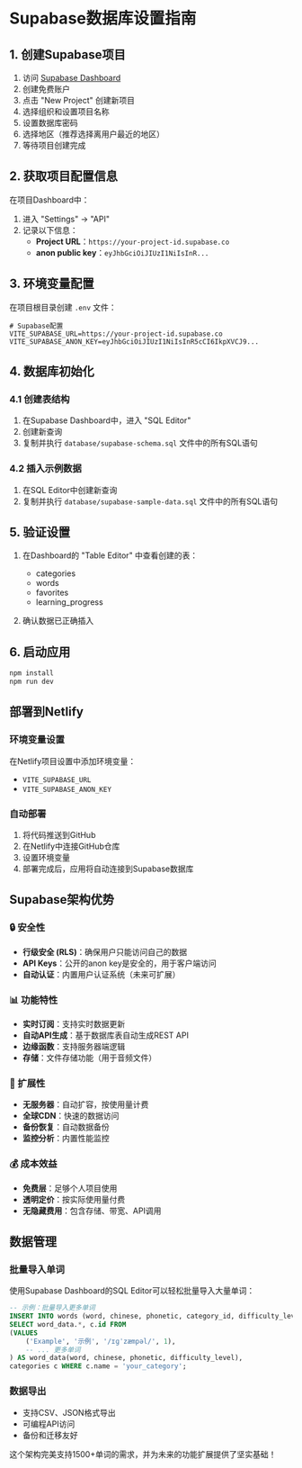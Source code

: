 # Supabase数据库设置指南

## 1. 创建Supabase项目

1. 访问 [Supabase Dashboard](https://supabase.com/dashboard)
2. 创建免费账户
3. 点击 "New Project" 创建新项目
4. 选择组织和设置项目名称
5. 设置数据库密码
6. 选择地区（推荐选择离用户最近的地区）
7. 等待项目创建完成

## 2. 获取项目配置信息

在项目Dashboard中：
1. 进入 "Settings" → "API"
2. 记录以下信息：
   - **Project URL**：`https://your-project-id.supabase.co`
   - **anon public key**：`eyJhbGciOiJIUzI1NiIsInR...`

## 3. 环境变量配置

在项目根目录创建 `.env` 文件：

```env
# Supabase配置
VITE_SUPABASE_URL=https://your-project-id.supabase.co
VITE_SUPABASE_ANON_KEY=eyJhbGciOiJIUzI1NiIsInR5cCI6IkpXVCJ9...
```

## 4. 数据库初始化

### 4.1 创建表结构

1. 在Supabase Dashboard中，进入 "SQL Editor"
2. 创建新查询
3. 复制并执行 `database/supabase-schema.sql` 文件中的所有SQL语句

### 4.2 插入示例数据

1. 在SQL Editor中创建新查询
2. 复制并执行 `database/supabase-sample-data.sql` 文件中的所有SQL语句

## 5. 验证设置

1. 在Dashboard的 "Table Editor" 中查看创建的表：
   - categories
   - words
   - favorites
   - learning_progress

2. 确认数据已正确插入

## 6. 启动应用

```bash
npm install
npm run dev
```

## 部署到Netlify

### 环境变量设置

在Netlify项目设置中添加环境变量：
- `VITE_SUPABASE_URL`
- `VITE_SUPABASE_ANON_KEY`

### 自动部署

1. 将代码推送到GitHub
2. 在Netlify中连接GitHub仓库
3. 设置环境变量
4. 部署完成后，应用将自动连接到Supabase数据库

## Supabase架构优势

### 🔒 安全性
- **行级安全 (RLS)**：确保用户只能访问自己的数据
- **API Keys**：公开的anon key是安全的，用于客户端访问
- **自动认证**：内置用户认证系统（未来可扩展）

### 📊 功能特性
- **实时订阅**：支持实时数据更新
- **自动API生成**：基于数据库表自动生成REST API
- **边缘函数**：支持服务器端逻辑
- **存储**：文件存储功能（用于音频文件）

### 🚀 扩展性
- **无服务器**：自动扩容，按使用量计费
- **全球CDN**：快速的数据访问
- **备份恢复**：自动数据备份
- **监控分析**：内置性能监控

### 💰 成本效益
- **免费层**：足够个人项目使用
- **透明定价**：按实际使用量付费
- **无隐藏费用**：包含存储、带宽、API调用

## 数据管理

### 批量导入单词

使用Supabase Dashboard的SQL Editor可以轻松批量导入大量单词：

```sql
-- 示例：批量导入更多单词
INSERT INTO words (word, chinese, phonetic, category_id, difficulty_level) 
SELECT word_data.*, c.id FROM 
(VALUES
    ('Example', '示例', '/ɪɡˈzæmpəl/', 1),
    -- ... 更多单词
) AS word_data(word, chinese, phonetic, difficulty_level),
categories c WHERE c.name = 'your_category';
```

### 数据导出
- 支持CSV、JSON格式导出
- 可编程API访问
- 备份和迁移友好

这个架构完美支持1500+单词的需求，并为未来的功能扩展提供了坚实基础！ 
